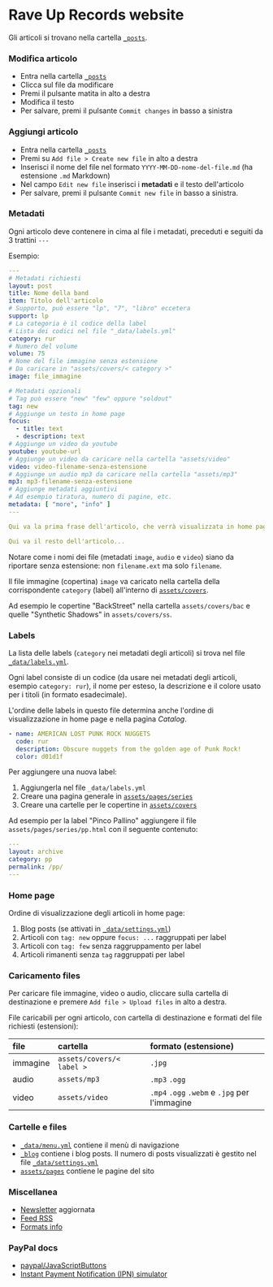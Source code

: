 # Rave Up Records website

Gli articoli si trovano nella cartella [`_posts`](https://github.com/raveup/raveup.github.io/tree/master/_posts).

### Modifica articolo

- Entra nella cartella [`_posts`](https://github.com/raveup/raveup.github.io/tree/master/_posts)
- Clicca sul file da modificare
- Premi il pulsante matita in alto a destra
- Modifica il testo
- Per salvare, premi il pulsante `Commit changes` in basso a sinistra

### Aggiungi articolo

- Entra nella cartella [`_posts`](https://github.com/raveup/raveup.github.io/tree/master/_posts)
- Premi su `Add file > Create new file` in alto a destra
- Inserisci il nome del file nel formato `YYYY-MM-DD-nome-del-file.md` (ha estensione `.md` Markdown)
- Nel campo `Edit new file` inserisci i **metadati** e il testo dell'articolo
- Per salvare, premi il pulsante `Commit new file` in basso a sinistra.

### Metadati

Ogni articolo deve contenere in cima al file i metadati, preceduti e seguiti da 3 trattini `---`

Esempio:

```yml
---
# Metadati richiesti
layout: post
title: Nome della band
item: Titolo dell'articolo
# Supporto, può essere "lp", "7", "libro" eccetera
support: lp
# La categoria è il codice della label
# Lista dei codici nel file "_data/labels.yml"
category: rur
# Numero del volume
volume: 75
# Nome del file immagine senza estensione
# Da caricare in "assets/covers/< category >"
image: file_immagine

# Metadati opzionali
# Tag può essere "new" "few" oppure "soldout"
tag: new
# Aggiunge un testo in home page
focus:
  - title: text
  - description: text
# Aggiunge un video da youtube
youtube: youtube-url
# Aggiunge un video da caricare nella cartella "assets/video"
video: video-filename-senza-estensione
# Aggiunge un audio mp3 da caricare nella cartella "assets/mp3"
mp3: mp3-filename-senza-estensione
# Aggiunge metadati aggiuntivi
# Ad esempio tiratura, numero di pagine, etc.
metadata: [ "more", "info" ]
---

Qui va la prima frase dell'articolo, che verrà visualizzata in home page.

Qui va il resto dell'articolo...
```

Notare come i nomi dei file (metadati `image`, `audio` e `video`) siano da riportare senza estensione: non `filename.ext` ma solo `filename`.

Il file immagine (copertina) `image` va caricato nella cartella della corrispondente `category` (label) all'interno di [`assets/covers`](https://github.com/raveup/raveup.github.io/tree/master/assets/covers).

Ad esempio le copertine "BackStreet" nella cartella `assets/covers/bac` e quelle "Synthetic Shadows" in `assets/covers/ss`.

### Labels

La lista delle labels (`category` nei metadati degli articoli) si trova nel file [`_data/labels.yml`](https://github.com/raveup/raveup.github.io/blob/master/_data/labels.yml).

Ogni label consiste di un codice (da usare nei metadati degli articoli, esempio `category: rur`), il nome per esteso, la descrizione e il colore usato per i titoli (in formato esadecimale).

L'ordine delle labels in questo file determina anche l'ordine di visualizzazione in home page e nella pagina *Catalog*.

```yml
- name: AMERICAN LOST PUNK ROCK NUGGETS
  code: rur
  description: Obscure nuggets from the golden age of Punk Rock!
  color: d01d1f
```

Per aggiungere una nuova label:

1. Aggiungerla nel file `_data/labels.yml`
2. Creare una pagina generale in [`assets/pages/series`](https://github.com/raveup/raveup.github.io/tree/master/assets/pages/series)
3. Creare una cartelle per le copertine in [`assets/covers`](https://github.com/raveup/raveup.github.io/tree/master/assets/covers)

Ad esempio per la label "Pinco Pallino" aggiungere il file `assets/pages/series/pp.html` con il seguente contenuto:

```yml
---
layout: archive
category: pp
permalink: /pp/
---
```

### Home page

Ordine di visualizzazione degli articoli in home page:

1. Blog posts (se attivati in [`_data/settings.yml`](https://github.com/raveup/raveup.github.io/blob/master/_data/settings.yml))
2. Articoli con `tag: new` oppure `focus: ...` raggruppati per label
3. Articoli con `tag: few` senza raggruppamento per label
4. Articoli rimanenti senza `tag` raggruppati per label

### Caricamento files

Per caricare file immagine, video o audio, cliccare sulla cartella di destinazione e premere `Add file > Upload files` in alto a destra.

File caricabili per ogni articolo, con cartella di destinazione e formati del file richiesti (estensioni):

|file|cartella|formato (estensione)|
|:--|:--|:--|
|immagine|`assets/covers/< label >`|`.jpg`|
|audio|`assets/mp3`|`.mp3` `.ogg`|
|video|`assets/video`|`.mp4` `.ogg` `.webm` e `.jpg` per l'immagine|

### Cartelle e files

- [`_data/menu.yml`](https://github.com/raveup/raveup.github.io/blob/master/_data/menu.yml) contiene il menù di navigazione
- [`_blog`](https://github.com/raveup/raveup.github.io/tree/master/_blog) contiene i blog posts. Il numero di posts visualizzati è gestito nel file [`_data/settings.yml`](https://github.com/raveup/raveup.github.io/blob/master/_data/settings.yml)
- [`assets/pages`](https://github.com/raveup/raveup.github.io/tree/master/assets/pages) contiene le pagine del sito

### Miscellanea

- [Newsletter](https://www.raveuprecords.com/newsletter) aggiornata
- [Feed RSS](https://www.raveuprecords.com/feed.xml)
- [Formats info](https://www.raveuprecords.com/info/)

### PayPal docs

- [paypal/JavaScriptButtons](https://github.com/paypal/JavaScriptButtons)
- [Instant Payment Notification (IPN) simulator](https://developer.paypal.com/webapps/developer/applications/ipn_simulator)

